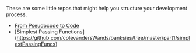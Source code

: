 These are some little repos that might help you structure your development process.  
   * [From Pseudocode to Code](https://github.com/colevandersWands/banksies/tree/master/part1/english2js)  
   * [Simplest Passing Functions] (https://github.com/colevandersWands/banksies/tree/master/part1/simplestPassingFuncs)      
